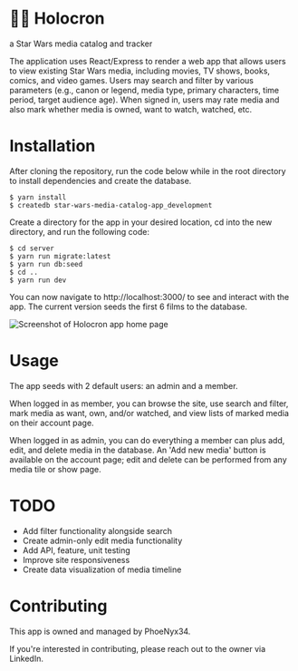 <h1>🌌✨ <b>Holocron</b></h1>
<p>a Star Wars  media catalog and tracker</p>

<p>The application uses React/Express to render a web app that allows users to view existing Star Wars media, including movies, TV shows, books, comics, and video games. Users may search and filter by various parameters (e.g., canon or legend, media type, primary characters, time period,  target audience age). When signed in, users may rate media and also mark whether media is owned, want to watch, watched, etc.</p>

# Installation
<p>After cloning the repository, run the code below while in the root directory to install dependencies and create the database.</p>

```Node
$ yarn install
$ createdb star-wars-media-catalog-app_development
```

<p>Create a directory for the app in your desired location, cd into the new directory, and run the following code:</p>

```Node
$ cd server
$ yarn run migrate:latest
$ yarn run db:seed
$ cd ..
$ yarn run dev
```

<p>You can now navigate to http://localhost:3000/ to see and interact with the app. The current version seeds the first 6 films to the database.</p>

<img alt="Screenshot of Holocron app home page" src="https://github.com/PhoeNyx34/star-wars-media-catalog-app/assets/145715326/63caf28b-bc82-4d29-90d2-6d2fe39bdd54">

# Usage
<p>The app seeds with 2 default users: an admin and a member.</p>
<p>When logged in as member, you can browse the site, use search and filter, mark media as want, own, and/or watched, and view lists of marked media on their account page.</p>
<p>When logged in as admin, you can do everything a member can plus add, edit, and delete media in the database. An 'Add new media' button is available on the account page; edit and delete can be performed from any media tile or show page.</p>

# TODO
<ul>
    <li>Add filter functionality alongside search</li>
    <li>Create admin-only edit media functionality</li>
    <li>Add API, feature, unit testing</li>
    <li>Improve site responsiveness</li>
    <li>Create data visualization of media timeline</li>
</ul>

# Contributing
This app is owned and managed by PhoeNyx34.

If you're interested in contributing, please reach out to the owner via LinkedIn.
